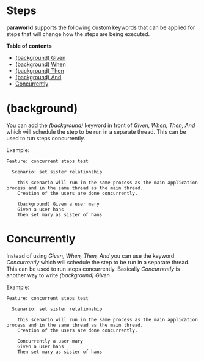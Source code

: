 # Steps

**paraworld** supports the following custom keywords that can be applied for steps that will change how the steps are being executed.


**Table of contents**

- [(background) Given](#background)
- [(background) When](#background)
- [(background) Then](#background)
- [(background) And](#background)
- [Concurrently](#concurrently)

# (background)

You can add the *(background)* keyword in front of *Given, When, Then, And* which will schedule the step to be run in a separate thread. This can be used to run steps concurrently.

Example:

```feature
Feature: concurrent steps test
  
  Scenario: set sister relationship
    
    this scenario will run in the same process as the main application process and in the same thread as the main thread.
    Creation of the users are done concurrently.

    (background) Given a user mary
    Given a user hans
    Then set mary as sister of hans
```

# Concurrently

Instead of using *Given, When, Then, And* you can use the keyword *Concurrently* which will schedule the step to be run in a separate thread. This can be used to run steps concurrently. Basically *Concurrently* is another way to write *(background) Given*.

Example:

```feature
Feature: concurrent steps test
  
  Scenario: set sister relationship
    
    this scenario will run in the same process as the main application process and in the same thread as the main thread.
    Creation of the users are done concurrently.

    Concurrently a user mary
    Given a user hans
    Then set mary as sister of hans
```
